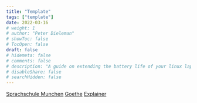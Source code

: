 ```yaml
---
title: "Template"
tags: ["template"]
date: 2022-03-16
# weight: 1
# author: "Peter Dieleman"
# showToc: false
# TocOpen: false
draft: false
# hidemeta: false
# comments: false
# description: "A guide on extending the battery life of your linux laptop"
# disableShare: false
# searchHidden: false
---
```


[Sprachschule Munchen](https://www.sprachschule-aktiv-muenchen.de/en/german-test-online/#1554708058776-ddf113ee-617b)
[Goethe](https://www.goethe.de/en/spr/kup/tsd.html)
[Explainer](https://jaroslavplotnikov.com/test-german/)
